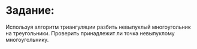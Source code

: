 # Задание:
Используя алгоритм триангуляции разбить невыпуклый многоугольник на треугольники. Проверить принадлежит ли точка невыпуклому многоугольнику.
